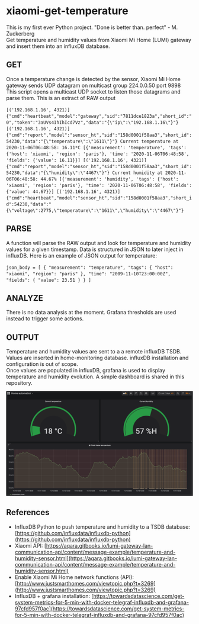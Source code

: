 # xiaomi-get-temperature
This is my first ever Python project. "Done is better than. perfect" - M. Zuckerberg  
Get temperature and humidity values from Xiaomi Mi Home (LUMI) gateway and insert them into an influxDB database.

## GET
Once a temperature change is detected by the sensor, Xiaomi Mi Home gateway sends UDP datagram on multicast group 224.0.0.50 port 9898  
This script opens a multicast UDP socket to listen those datagrams and parse them. This is an extract of RAW output

`
[('192.168.1.16', 4321)] {"cmd":"heartbeat","model":"gateway","sid":"7811dce1823a","short_id":"0","token":"3aUVs4IhIhIcd7Vz","data":"{\"ip\":\"192.168.1.16\"}"}
[('192.168.1.16', 4321)] {"cmd":"report","model":"sensor_ht","sid":"158d0001f58aa3","short_id":54230,"data":"{\"temperature\":\"1611\"}"}
Current temperature at 2020-11-06T06:48:58: 16.11*C
[{'measurement': 'temperature', 'tags': {'host': 'xiaomi', 'region': 'paris'}, 'time': '2020-11-06T06:48:58', 'fields': {'value': 16.11}}]
[('192.168.1.16', 4321)] {"cmd":"report","model":"sensor_ht","sid":"158d0001f58aa3","short_id":54230,"data":"{\"humidity\":\"4467\"}"}
Current humidity at 2020-11-06T06:48:58: 44.67%
[{'measurement': 'humidity', 'tags': {'host': 'xiaomi', 'region': 'paris'}, 'time': '2020-11-06T06:48:58', 'fields': {'value': 44.67}}]
[('192.168.1.16', 4321)] {"cmd":"heartbeat","model":"sensor_ht","sid":"158d0001f58aa3","short_id":54230,"data":"{\"voltage\":2775,\"temperature\":\"1611\",\"humidity\":\"4467\"}"}
`

## PARSE
A function will parse the RAW output and look for temperature and humidity values for a given timestamp. Data is structured in JSON to later inject in influxDB. Here is an example of JSON output for temperature:

`
json_body = [
    {
        "measurement": "temperature",
        "tags": {
            "host": "xiaomi",
            "region": "paris"
        },
        "time": "2009-11-10T23:00:00Z",
        "fields": {
            "value": 23.51
        }
    }
]
`

## ANALYZE
There is no data analysis at the moment. Grafana thresholds are used instead to trigger some actions.

## OUTPUT
Temperature and humidity values are sent to a a remote influxDB TSDB. Values are inserted in home-monitoring database. influxDB installation and configuration is out of scope.  
Once values are populated in influxDB, grafana is used to display temperature and humidity evolution. A simple dashboard is shared in this repository.

![Grafana dashboard!](grafana-screenshot.png "Grafana dashboard")

## References
- InfluxDB Python to push temperature and humidity to a TSDB database: [https://github.com/influxdata/influxdb-python](https://github.com/influxdata/influxdb-python)
- Xiaomi API: [https://aqara.gitbooks.io/lumi-gateway-lan-communication-api/content/message-example/temperature-and-humidity-sensor.html](https://aqara.gitbooks.io/lumi-gateway-lan-communication-api/content/message-example/temperature-and-humidity-sensor.html)
- Enable Xiaomi Mi Home network functions (API): [http://www.justsmarthomes.com/viewtopic.php?t=3269](http://www.justsmarthomes.com/viewtopic.php?t=3269)
- InfluxDB + grafana installation: [https://towardsdatascience.com/get-system-metrics-for-5-min-with-docker-telegraf-influxdb-and-grafana-97cfd957f0ac](https://towardsdatascience.com/get-system-metrics-for-5-min-with-docker-telegraf-influxdb-and-grafana-97cfd957f0ac)
